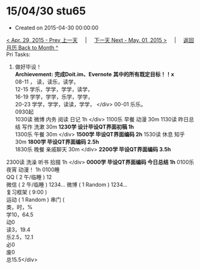 # 15/04/30 stu65

* Created on 2015-04-30 00:00:00

[&lt; Apr. 29, 2015 - Prev 上一天](d29.md)     \|     [下一天 Next - May. 01, 2015 &gt;](../05/d01.md)     \|     [返回月历 Back to Month ^](index.md)   
Pri Tasks:  
1. 做好毕设！   
 **Archievement:** **完成Doit.im、Evernote**  **其中的所有既定目标！！x**   
08-11 ， 读，读乐，读学，  
12-15 学乐，学学，学学，读学，  
16-19 学学，学学，乐学，学学，  
20-23 学学，学学，读读，学学， &lt;/div&gt; 00-01 乐乐。  
0930起  
1030读 微博 内务 阅读 日记 1h &lt;/div&gt; 1100乐 早餐 动漫 30m 1130读 昨日总结 写作 洗漱 30m **1230学 设计毕设QT界面初稿 1h**  
1300乐 午餐 30m &lt;/div&gt; **1500学 毕设QT界面编码 2h** 1530读 休息 知乎 30m **1800学 毕设QT界面编码 2.5h**  
1830乐 晚餐 亲戚聊天 30m &lt;/div&gt; **2200学 毕设QT界面编码 3.5h**  
  
2300读 洗澡 听书 拾掇 1h &lt;/div&gt; **0000学 毕设QT界面编码 今日总结 1h** 0100乐 夜宵 动漫！ 1h 0100睡   
 QQ \( 2 午/临睡 \) 12  
微信 \( 2 午/临睡 \) 1234… 微博 \( 1 Random \) 1234…   
 复习框架 \( 9:00 \)  
 运动 \( 1 Random \) 串门 \(   
类，时，%  
学10，64.5  
动0  
读3，19.4  
乐2.5，12.1  
必0  
废0  
总15.5&lt;/div&gt;

